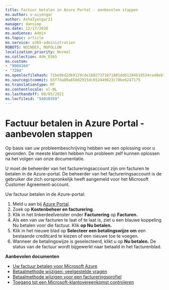 ```yaml
---
title: Factuur betalen in Azure Portal - aanbevolen stappen
ms.author: v-aiyengar
author: AshaIyengar21
manager: dansimp
ms.date: 12/17/2020
ms.audience: Admin
ms.topic: article
ms.service: o365-administration
ROBOTS: NOINDEX, NOFOLLOW
localization_priority: Normal
ms.collection: Adm_O365
ms.custom:
- "9004164"
- "7284"
ms.openlocfilehash: 71be9bd2d69129cde16827371b71881ddb1284b19534ca48eb7079e761bdcff8
ms.sourcegitcommit: b5f7da89a650d2915dc652449623c78be6247175
ms.translationtype: MT
ms.contentlocale: nl-NL
ms.lasthandoff: 08/05/2021
ms.locfileid: "54010359"
---
```

# <a name="pay-invoice-in-azure-portal---recommended-steps"></a>Factuur betalen in Azure Portal - aanbevolen stappen

Op basis van uw probleembeschrijving hebben we een oplossing voor u gevonden. De meeste klanten hebben hun probleem zelf kunnen oplossen na het volgen van onze documentatie.

U moet de beheerder van het factureringsaccount zijn om facturen te betalen in de Azure-portal. De beheerder van het factureringsaccount is de gebruiker die zich oorspronkelijk heeft aangemeld voor het Microsoft Customer Agreement-account. 

Uw factuur betalen in de Azure-portal: 

1. Meld u aan bij [Azure Portal](https://portal.azure.com/).
1. Zoek op **Kostenbeheer en facturering**.
1. Klik in het linkerdeelvenster onder **Facturering** op **Facturen.**
1. Als een van uw facturen te laat of te  laat is, ziet u een blauwe koppeling Nu betalen voor die factuur. Klik **op Nu betalen.**
1. Klik in het nieuwe blad op **Selecteer een betalingswijze om** een bestaande creditcard te kiezen of een nieuwe toe te voegen.
1. Wanneer de betalingswijze is geselecteerd, klikt u op **Nu betalen.**
De status van de factuur wordt bijgewerkt naar betaald in het facturenblad.

**Aanbevolen documenten**

- [Uw factuur betalen voor Microsoft Azure](https://docs.microsoft.com/azure/cost-management-billing/understand/pay-bill)
- [Betaalmethode wijzigen: veelgestelde vragen](https://docs.microsoft.com/azure/billing/billing-how-to-change-credit-card?WT.mc_id=Portal-Microsoft_Azure_Support#frequently-asked-questions)
- [Betaalmethode wijzigen voor een factureringsprofiel](https://docs.microsoft.com/azure/cost-management-billing/manage/change-credit-card?WT.mc_id=Portal-Microsoft_Azure_Support#manage-credit-cards-for-a-microsoft-customer-agreement)
- [Toegang tot een Microsoft-klantovereenkomst controleren](https://docs.microsoft.com/azure/cost-management-billing/manage/change-credit-card?WT.mc_id=Portal-Microsoft_Azure_Support%22%20%5Cl%20%22manage-credit-cards-for-a-microsoft-customer-agreement%22%20%5Ct%20%22_blank#check-the-type-of-your-account)